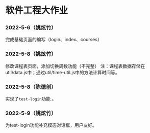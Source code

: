 # 软件工程大作业
### 2022-5-6（姚炫竹）
完成基础页面的编写（login、index、courses）

### 2022-5-8（姚炫竹）
修改课程表页面，添加切换周数功能（不完整）
注：课程表数据存储在util/data.js中；通过util/time-util.js中的方法计算时间等。

### 2022-5-8（陈德创）
实现了`test-login`功能
。
### 2022-5-9（姚炫竹）
为test-login功能补充模态对话框，用户友好。
